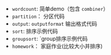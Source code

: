 
- `wordcount`: 简单demo（包含 `combiner`）
- `partition`： 分区代码
- `output`: `outputformat` 输出格式代码
- `sort`: 排序示例代码
- `groupsort`: `group排序示例代码
- `homework`： 家庭作业(比较大小并排序)